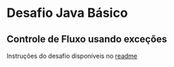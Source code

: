 # Desafio Java Básico
## Controle de Fluxo usando exceções

Instruções do desafio disponíveis no [readme](https://github.com/digitalinnovationone/trilha-java-basico/blob/main/desafios/controle-fluxo/README.md)

